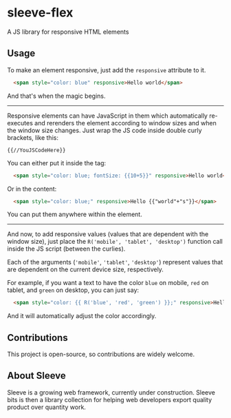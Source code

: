 # sleeve-flex
A JS library for responsive HTML elements

## Usage

To make an element responsive, just add the `responsive` attribute to it.

```html
  <span style="color: blue" responsive>Hello world</span>
```

And that's when the magic begins.

- - -

Responsive elements can have JavaScript in them which automatically re-executes and rerenders the element according to window sizes and when the window size changes. Just wrap the JS code inside double curly brackets, like this:

`{{//YouJSCodeHere}}`

You can either put it inside the tag:

```html
  <span style="color: blue; fontSize: {{10+5}}" responsive>Hello world</span>
```

Or in the content:

```html
  <span style="color: blue;" responsive>Hello {{"world"+"s"}}</span>
```

You can put them anywhere within the element.

- - -

And now, to add responsive values (values that are dependent with the window size), just place
the `R('mobile', 'tablet', 'desktop')` function call inside the JS script (between the curlies).

Each of the arguments (`'mobile'`, `'tablet'`, `'desktop'`) represent values that are dependent
on the current device size, respectively.

For example, if you want a text to have the color `blue` on mobile, `red` on tablet, and `green` on desktop, you can just say:

```html
  <span style="color: {{ R('blue', 'red', 'green') }};" responsive>Hello world</span>
```

And it will automatically adjust the color accordingly.

## Contributions
This project is open-source, so contributions are widely welcome.

## About Sleeve
Sleeve is a growing web framework, currently under construction. Sleeve bits is then a library collection for helping web developers export quality product over quantity work.
